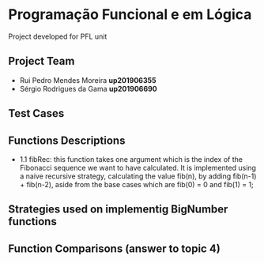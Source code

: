 # Programação Funcional e em Lógica

Project developed for PFL unit

## Project Team

* Rui Pedro Mendes Moreira **up201906355**
* Sérgio Rodrigues da Gama **up201906690**

## Test Cases

## Functions Descriptions

- 1.1 fibRec: this function takes one argument which is the index of the Fibonacci sequence we want to have calculated. It is implemented using a naive recursive strategy, calculating the value fib(n), by adding fib(n-1) + fib(n-2), aside from the base cases which are fib(0) = 0 and fib(1) = 1;

## Strategies used on implementig BigNumber functions

## Function Comparisons (answer to topic 4)
